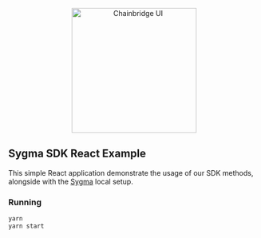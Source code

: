 <p align="center"><a href="https://https://chainsafe.io/"><img width="250" title="Chainbridge UI" src='../../assets/full-logo.png'/></a></p>

## Sygma SDK React Example

This simple React application demonstrate the usage of our SDK methods, alongside with the [Sygma](https://github.com/ChainSafe/sygma) local setup.

### Running

```bash
yarn
yarn start
```
